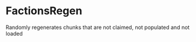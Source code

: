 FactionsRegen
=============

Randomly regenerates chunks that are not claimed, not populated and not loaded
